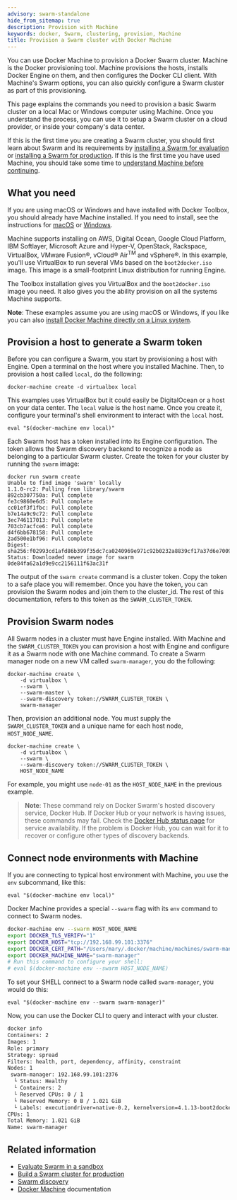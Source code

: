 ```yaml
---
advisory: swarm-standalone
hide_from_sitemap: true
description: Provision with Machine
keywords: docker, Swarm, clustering, provision, Machine
title: Provision a Swarm cluster with Docker Machine
---
```

You can use Docker Machine to provision a Docker Swarm cluster. Machine is the Docker provisioning tool. Machine provisions the hosts, installs Docker Engine on them, and then configures the Docker CLI client. With Machine's Swarm options, you can also quickly configure a Swarm cluster as part of this provisioning.

This page explains the commands you need to provision a basic Swarm cluster on a local Mac or Windows computer using Machine. Once you understand the process, you can use it to setup a Swarm cluster on a cloud provider, or inside your company's data center.

If this is the first time you are creating a Swarm cluster, you should first learn about Swarm and its requirements by [installing a Swarm for evaluation](install-w-machine.md) or [installing a Swarm for production](install-manual.md). If this is the first time you have used Machine, you should take some time to [understand Machine before continuing](/machine).

## What you need

If you are using macOS or Windows and have installed with Docker Toolbox, you should already have Machine installed. If you need to install, see the instructions for [macOS](/docker-for-mac/) or [Windows](/docker-for-windows/).

Machine supports installing on AWS, Digital Ocean, Google Cloud Platform, IBM Softlayer, Microsoft Azure and Hyper-V, OpenStack, Rackspace, VirtualBox, VMware Fusion&reg;, vCloud&reg; Air<sup>TM</sup> and vSphere&reg;. In this example, you'll use VirtualBox to run several VMs based on the `boot2docker.iso` image. This image is a small-footprint Linux distribution for running Engine.

The Toolbox installation gives you VirtualBox and the `boot2docker.iso` image you need. It also gives you the ability provision on all the systems Machine supports.

**Note**: These examples assume you are using macOS or Windows, if you like you can also [install Docker Machine directly on a Linux system](/machine/install-machine).

## Provision a host to generate a Swarm token

Before you can configure a Swarm, you start by provisioning a host with Engine. Open a terminal on the host where you installed Machine. Then, to provision a host called `local`, do the following:

    docker-machine create -d virtualbox local
    

This examples uses VirtualBox but it could easily be DigitalOcean or a host on your data center. The `local` value is the host name. Once you create it, configure your terminal's shell environment to interact with the `local` host.

    eval "$(docker-machine env local)"
    

Each Swarm host has a token installed into its Engine configuration. The token allows the Swarm discovery backend to recognize a node as belonging to a particular Swarm cluster. Create the token for your cluster by running the `swarm` image:

    docker run swarm create
    Unable to find image 'swarm' locally
    1.1.0-rc2: Pulling from library/swarm
    892cb307750a: Pull complete
    fe3c9860e6d5: Pull complete
    cc01ef3f1fbc: Pull complete
    b7e14a9c9c72: Pull complete
    3ec746117013: Pull complete
    703cb7acfce6: Pull complete
    d4f6bb678158: Pull complete
    2ad500e1bf96: Pull complete
    Digest: sha256:f02993cd1afd86b399f35dc7ca0240969e971c92b0232a8839cf17a37d6e7009
    Status: Downloaded newer image for swarm
    0de84fa62a1d9e9cc2156111f63ac31f
    

The output of the `swarm create` command is a cluster token. Copy the token to a safe place you will remember. Once you have the token, you can provision the Swarm nodes and join them to the cluster_id. The rest of this documentation, refers to this token as the `SWARM_CLUSTER_TOKEN`.

## Provision Swarm nodes

All Swarm nodes in a cluster must have Engine installed. With Machine and the `SWARM_CLUSTER_TOKEN` you can provision a host with Engine and configure it as a Swarm node with one Machine command. To create a Swarm manager node on a new VM called `swarm-manager`, you do the following:

    docker-machine create \
        -d virtualbox \
        --swarm \
        --swarm-master \
        --swarm-discovery token://SWARM_CLUSTER_TOKEN \
        swarm-manager
    

Then, provision an additional node. You must supply the `SWARM_CLUSTER_TOKEN` and a unique name for each host node, `HOST_NODE_NAME`.

    docker-machine create \
        -d virtualbox \
        --swarm \
        --swarm-discovery token://SWARM_CLUSTER_TOKEN \
        HOST_NODE_NAME
    

For example, you might use `node-01` as the `HOST_NODE_NAME` in the previous example.

> **Note**: These command rely on Docker Swarm's hosted discovery service, Docker Hub. If Docker Hub or your network is having issues, these commands may fail. Check the [Docker Hub status page](http://status.docker.com/) for service availability. If the problem is Docker Hub, you can wait for it to recover or configure other types of discovery backends.

## Connect node environments with Machine

If you are connecting to typical host environment with Machine, you use the `env` subcommand, like this:

    eval "$(docker-machine env local)"
    

Docker Machine provides a special `--swarm` flag with its `env` command to connect to Swarm nodes.

```bash
docker-machine env --swarm HOST_NODE_NAME
export DOCKER_TLS_VERIFY="1"
export DOCKER_HOST="tcp://192.168.99.101:3376"
export DOCKER_CERT_PATH="/Users/mary/.docker/machine/machines/swarm-manager"
export DOCKER_MACHINE_NAME="swarm-manager"
# Run this command to configure your shell:
# eval $(docker-machine env --swarm HOST_NODE_NAME)
```

To set your SHELL connect to a Swarm node called `swarm-manager`, you would do this:

    eval "$(docker-machine env --swarm swarm-manager)"
    

Now, you can use the Docker CLI to query and interact with your cluster.

```bash
docker info
Containers: 2
Images: 1
Role: primary
Strategy: spread
Filters: health, port, dependency, affinity, constraint
Nodes: 1
 swarm-manager: 192.168.99.101:2376
  └ Status: Healthy
  └ Containers: 2
  └ Reserved CPUs: 0 / 1
  └ Reserved Memory: 0 B / 1.021 GiB
  └ Labels: executiondriver=native-0.2, kernelversion=4.1.13-boot2docker, operatingsystem=Boot2Docker 1.9.1 (TCL 6.4.1); master : cef800b - Fri Nov 20 19:33:59 UTC 2015, provider=virtualbox, storagedriver=aufs
CPUs: 1
Total Memory: 1.021 GiB
Name: swarm-manager
```

## Related information

* [Evaluate Swarm in a sandbox](install-w-machine.md)
* [Build a Swarm cluster for production](install-manual.md)
* [Swarm discovery](discovery.md)
* [Docker Machine](/machine/index.md) documentation